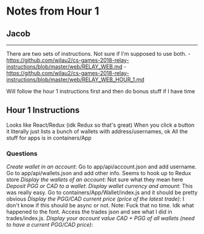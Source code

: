 # Notes from Hour 1
## Jacob
<hr/>

There are two sets of instructions. Not sure if I'm supposed to use both.
-https://github.com/wilau2/cs-games-2018-relay-instructions/blob/master/web/RELAY_WEB.md
-https://github.com/wilau2/cs-games-2018-relay-instructions/blob/master/web/RELAY_WEB_HOUR_1.md

Will follow the hour 1 instructions first and then do bonus stuff if I have time

## Hour 1 Instructions

Looks like React/Redux (idk Redux so that's great)
When you click a button it literally just lists a bunch of wallets with address/usernames, ok
All the stuff for apps is in containers/App

### Questions
*Create wallet in an account*: Go to app/api/account.json and add username. Go to app/api/wallets.json and add other info. Seems to hook up to Redux store
*Display the wallets of an account*: Not sure what they mean here
*Deposit PGG or CAD to a wallet*:
*Display wallet currency and amount*: This was really easy. Go to containers/App/Wallet/index.js and it should be pretty obvious
*Display the PGG/CAD current price (price of the latest trade)*: I don't know if this should be async or not. Note: Fuck that no time. Idk what happened to the font. Access the trades json and see what I did in trades/index.js.
*Display your account value CAD + PGG of all wallets (need to have a current PGG/CAD price)*:
